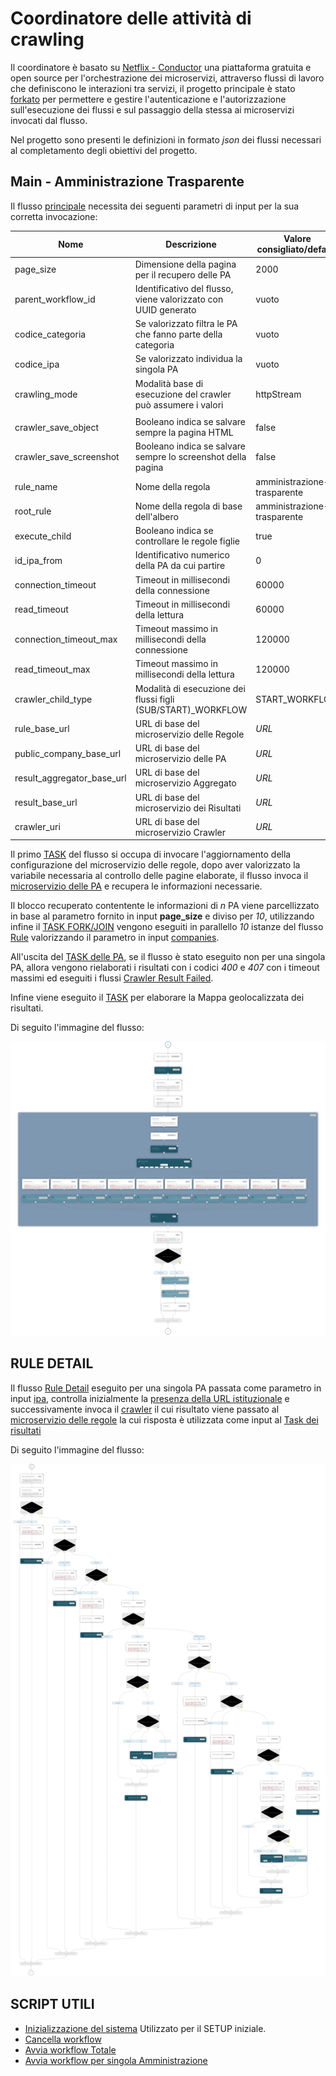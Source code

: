 # Coordinatore delle attività di crawling

Il coordinatore è basato su [Netflix - Conductor](https://conductor-oss.org) una piattaforma gratuita e open source per l'orchestrazione dei microservizi, attraverso flussi di lavoro che definiscono le interazioni tra servizi, il progetto principale è stato [forkato](https://github.com/cnr-anac/conductor) per permettere e gestire l'autenticazione e l'autorizzazione sull'esecuzione dei flussi e sul passaggio della stessa ai microservizi invocati dal flusso. 

Nel progetto sono presenti le definizioni in formato *json* dei flussi necessari al completamento degli obiettivi del progetto.

## Main - Amministrazione Trasparente

Il flusso [principale](crawler_amministrazione_trasparente.json) necessita dei seguenti parametri di input per la sua corretta invocazione:

| Nome                       | Descrizione                                                    | Valore consigliato/default  | Vuoto? |
|----------------------------|----------------------------------------------------------------|-----------------------------|--------|
| page_size                  | Dimensione della pagina per il recupero delle PA               | 2000                        | No     |
| parent_workflow_id         | Identificativo del flusso, viene valorizzato con UUID generato | vuoto                       | Si     |
| codice_categoria           | Se valorizzato filtra le PA che fanno parte della categoria    | vuoto                       | Si     |
| codice_ipa                 | Se valorizzato individua la singola PA                         | vuoto                       | Si     |
| crawling_mode              | Modalità base di esecuzione del crawler può assumere i valori  | httpStream                  | No     |
|                            |                                                                |                             |        |
| crawler_save_object        | Booleano indica se salvare sempre la pagina HTML               | false                       | No     |
| crawler_save_screenshot    | Booleano indica se salvare sempre lo screenshot della pagina   | false                       | No     |
| rule_name                  | Nome della regola                        					  | amministrazione-trasparente | No     |
| root_rule                  | Nome della regola di base dell'albero    					  | amministrazione-trasparente | No     |
| execute_child              | Booleano indica se controllare le regole figlie                | true                        | No     |
| id_ipa_from                | Identificativo numerico della PA da cui partire                | 0                           | No     |  
| connection_timeout         | Timeout in millisecondi della connessione                      | 60000                       | No     | 
| read_timeout               | Timeout in millisecondi della lettura                          | 60000                       | No     | 
| connection_timeout_max     | Timeout massimo in millisecondi della connessione              | 120000                      | No     | 
| read_timeout_max           | Timeout massimo in millisecondi della lettura                  | 120000                      | No     | 
| crawler_child_type         | Modalità di esecuzione dei flussi figli (SUB/START)_WORKFLOW   | START_WORKFLOW              | No     |
| rule_base_url              | URL di base del microservizio delle Regole                     | *URL*                       | No     |
| public_company_base_url    | URL di base del microservizio delle PA                         | *URL*                       | No     |
| result_aggregator_base_url | URL di base del microservizio Aggregato                        | *URL*                       | No     |
| result_base_url            | URL di base del microservizio dei Risultati                    | *URL*                       | No     |
| crawler_uri                | URL di base del microservizio Crawler                          | *URL*                       | No     |

Il primo [TASK](crawler_amministrazione_trasparente.json#L8-L22) del flusso si occupa di invocare l'aggiornamento della configurazione del microservizio delle regole, dopo aver valorizzato la variabile necessaria al controllo delle pagine elaborate, il flusso invoca il [microservizio delle PA](crawler_amministrazione_trasparente.json#L71-L85) e recupera le informazioni necessarie.

Il blocco recuperato contentente le informazioni di *n* PA viene parcellizzato in base al parametro fornito in input **page_size** e diviso per *10*, utilizzando infine il [TASK FORK/JOIN](https://orkes.io/content/reference-docs/operators/fork-join) vengono eseguiti in parallello *10* istanze del flusso [Rule](rule_workflow.json) valorizzando il parametro in input [companies](rule_workflow.json#L278).        

All'uscita del [TASK delle PA](crawler_amministrazione_trasparente.json#L52-L60), se il flusso è stato eseguito non per una singola PA, allora vengono rielaborati i risultati con i codici *400* e *407* con i timeout massimi ed eseguiti i flussi [Crawler Result Failed](crawler_result_failed.json).

Infine viene eseguito il [TASK](crawler_amministrazione_trasparente.json#L581-L596) per elaborare la Mappa geolocalizzata dei risultati.  

Di seguito l'immagine del flusso:

![Main - Amministrazione Trasparente](crawler_amministrazione_trasparente.png)

## RULE DETAIL

Il flusso [Rule Detail](rule_detail_workflow.json) eseguito per una singola PA passata come parametro in input [ipa](rule_detail_workflow.json#L860), controlla inizialmente la [presenza della URL istituzionale](rule_detail_workflow.json#L19-L28) e successivamente invoca il [crawler](rule_detail_workflow.json#L38-L52) il cui risultato viene passato al [microservizio delle regole](rule_detail_workflow.json#L76-L92) la cui risposta è utilizzata come input al [Task dei risultati](rule_detail_workflow.json#L261-L277)    


Di seguito l'immagine del flusso:

![Rule Detail- Amministrazione Trasparente](rule_detail_workflow.png)


## SCRIPT UTILI

- [Inizializzazione del sistema](init.sh) Utilizzato per il SETUP iniziale.
- [Cancella workflow](delete_workflow.sh) 
- [Avvia workflow Totale](start.sh)
- [Avvia workflow per singola Amministrazione](start_single_pa.sh)
